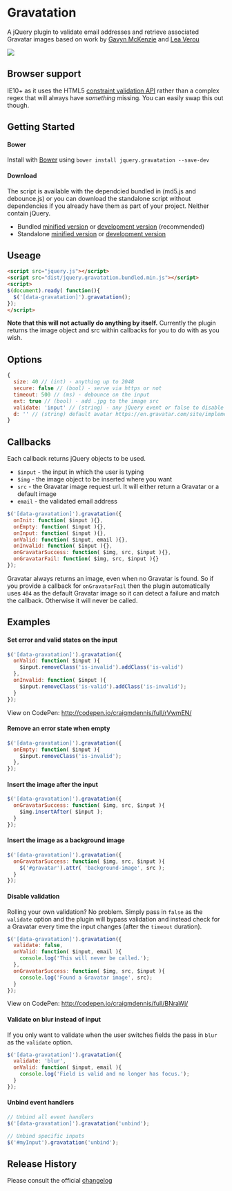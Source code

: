 # Gravatation
A jQuery plugin to validate email addresses and retrieve associated Gravatar images based on work by [Gavyn McKenzie][1] and [Lea Verou][2]

[![](https://david-dm.org/craigmdennis/gravatation.svg)](https://david-dm.org/craigmdennis/gravatation)

## Browser support
IE10+ as it uses the HTML5 [constraint validation API](https://developer.mozilla.org/en-US/docs/Web/Guide/HTML/HTML5/Constraint_validation) rather than a complex regex that will always have *something* missing. You can easily swap this out though.

[1]: http://labs.etchapps.com/prototypes/gravatar-validation/
[2]: http://lea.verou.me/2009/12/quickly-find-the-gravatar-that-corresponds-to-a-given-email/

## Getting Started

#### Bower
Install with [Bower][bower] using `bower install jquery.gravatation --save-dev`

[bower]: http://bower.io/

#### Download
The script is available with the dependcied bundled in (md5.js and debounce.js) or you can download the standalone script without dependencies if you already have them as part of your project. Neither contain jQuery.

- Bundled [minified version][bundlemin] or [development version][bundlemax] (recommended)
- Standalone [minified version][min] or [development version][max]

[min]: https://raw.githubusercontent.com/craigmdennis/gravatation/master/dist/jquery.gravatation.min.js
[max]: https://raw.githubusercontent.com/craigmdennis/gravatation/master/dist/jquery.gravatation.js
[bundlemin]: https://raw.githubusercontent.com/craigmdennis/gravatation/master/dist/jquery.gravatation.bundled.min.js
[bundlemax]: https://raw.githubusercontent.com/craigmdennis/gravatation/master/dist/jquery.gravatation.bundled.js

## Useage

```html
<script src="jquery.js"></script>
<script src="dist/jquery.gravatation.bundled.min.js"></script>
<script>
$(document).ready( function(){
  $('[data-gravatation]').gravatation();
});
</script>
```

**Note that this will not actually do anything by itself.**
Currently the plugin returns the image object and src within callbacks for you to do with as you wish.

## Options

```js
{
  size: 40 // (int) - anything up to 2048
  secure: false // (bool) - serve via https or not
  timeout: 500 // (ms) - debounce on the input
  ext: true // (bool) - add .jpg to the image src
  validate: 'input' // (string) - any jQuery event or false to disable
  d: '' // (string) default avatar https://en.gravatar.com/site/implement/images/
}
```

## Callbacks
Each callback returns jQuery objects to be used.

- `$input` - the input in which the user is typing
- `$img` - the image object to be inserted where you want
- `src` - the Gravatar image request url. It will either return a Gravatar or a default image
- `email` - the validated email address

```js
$('[data-gravatation]').gravatation({
  onInit: function( $input ){},
  onEmpty: function( $input ){},
  onInput: function( $input ){},
  onValid: function( $input, email ){},
  onInvalid: function( $input ){},
  onGravatarSuccess: function( $img, src, $input ){},
  onGravatarFail: function( $img, src, $input ){}
});
```

Gravatar always returns an image, even when no Gravatar is found. So if you provide a callback for `onGravatarFail` then the plugin automatically uses `404` as the default Gravatar image so it can detect a failure and match the callback. Otherwise it will never be called.

## Examples
#### Set error and valid states on the input
```js
$('[data-gravatation]').gravatation({
  onValid: function( $input ){
    $input.removeClass('is-invalid').addClass('is-valid')
  },
  onInvalid: function( $input ){
    $input.removeClass('is-valid').addClass('is-invalid');
  }
});
```
View on CodePen: http://codepen.io/craigmdennis/full/rVwmEN/

#### Remove an error state when empty
```js
$('[data-gravatation]').gravatation({
  onEmpty: function( $input ){
    $input.removeClass('is-invalid');
  },
});
```

#### Insert the image after the input
```js
$('[data-gravatation]').gravatation({
  onGravatarSuccess: function( $img, src, $input ){
    $img.insertAfter( $input );
  }
});
```

#### Insert the image as a background image
```js
$('[data-gravatation]').gravatation({
  onGravatarSuccess: function( $img, src, $input ){
    $('#gravatar').attr( 'background-image', src );
  }
});
```

#### Disable validation
Rolling your own validation? No problem.
Simply pass in `false` as the `validate` option and the plugin will bypass validation and instead check for a Gravatar every time the input changes (after the `timeout` duration).

```js
$('[data-gravatation]').gravatation({
  validate: false,
  onValid: function( $input, email ){
    console.log('This will never be called.');
  },
  onGravatarSuccess: function( $img, src, $input ){
    console.log('Found a Gravatar image', src);
  }
});
```
View on CodePen: http://codepen.io/craigmdennis/full/BNraWj/

#### Validate on blur instead of input
If you only want to validate when the user switches fields the pass in `blur` as the `validate` option.

```js
$('[data-gravatation]').gravatation({
  validate: 'blur',
  onValid: function( $input, email ){
    console.log('Field is valid and no longer has focus.');
  }
});
```

#### Unbind event handlers
```js
// Unbind all event handlers
$('[data-gravatation]').gravatation('unbind');

// Unbind specific inputs
$('#myInput').gravatation('unbind');
```

## Release History
Please consult the official [changelog][changelog]

[changelog]: https://github.com/craigmdennis/gravatation/blob/master/CHANGELOG.md

